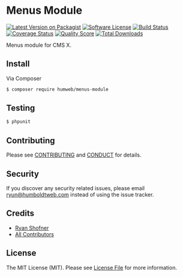 # Menus Module

[![Latest Version on Packagist][ico-version]][link-packagist]
[![Software License][ico-license]](LICENSE.md)
[![Build Status][ico-travis]][link-travis]
[![Coverage Status][ico-scrutinizer]][link-scrutinizer]
[![Quality Score][ico-code-quality]][link-code-quality]
[![Total Downloads][ico-downloads]][link-downloads]

Menus module for CMS X.

## Install

Via Composer

``` bash
$ composer require humweb/menus-module
```

## Testing

``` bash
$ phpunit
```

## Contributing

Please see [CONTRIBUTING](.github/CONTRIBUTING.md) and [CONDUCT](CONDUCT.md) for details.

## Security

If you discover any security related issues, please email ryun@humboldtweb.com instead of using the issue tracker.

## Credits

- [Ryan Shofner][link-author]
- [All Contributors][link-contributors]

## License

The MIT License (MIT). Please see [License File](LICENSE.md) for more information.

[ico-version]: https://img.shields.io/packagist/v/humweb/menus-module.svg?style=flat-square
[ico-license]: https://img.shields.io/badge/license-MIT-brightgreen.svg?style=flat-square
[ico-travis]: https://img.shields.io/travis/humweb/menus-module/master.svg?style=flat-square
[ico-scrutinizer]: https://img.shields.io/scrutinizer/coverage/g/humweb/menus-module.svg?style=flat-square
[ico-code-quality]: https://img.shields.io/scrutinizer/g/humweb/menus-module.svg?style=flat-square
[ico-downloads]: https://img.shields.io/packagist/dt/humweb/menus-module.svg?style=flat-square

[link-packagist]: https://packagist.org/packages/humweb/menus-module
[link-travis]: https://travis-ci.org/humweb/menus-module
[link-scrutinizer]: https://scrutinizer-ci.com/g/humweb/menus-module/code-structure
[link-code-quality]: https://scrutinizer-ci.com/g/humweb/menus-module
[link-downloads]: https://packagist.org/packages/humweb/menus-module
[link-author]: https://github.com/ryun
[link-contributors]: ../../contributors
